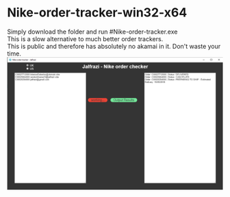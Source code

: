 # Nike-order-tracker-win32-x64  
  
Simply download the folder and run #Nike-order-tracker.exe  
This is a slow alternative to much better order trackers.  
This is public and therefore has absolutely no akamai in it. Don't waste your time.  
![Example](/order.png)

